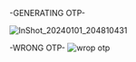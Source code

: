 -GENERATING OTP-


 ![InShot_20240101_204810431](https://github.com/bonagiripraneeth07/OTP-generator-app/assets/149886367/9ee41466-9c1d-4937-9931-78c52e596a73)

-WRONG OTP-
![wrop otp](https://github.com/bonagiripraneeth07/OTP-generator-app/assets/149886367/a50df5c8-09fe-42c1-82c0-cf25eb5f7c7f)
